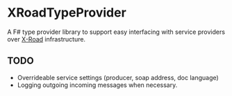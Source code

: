 # XRoadTypeProvider

A F# type provider library to support easy interfacing with service providers over [X-Road](http://x-road.eu)
infrastructure.

## TODO

* Overrideable service settings (producer, soap address, doc language)
* Logging outgoing incoming messages when necessary.
